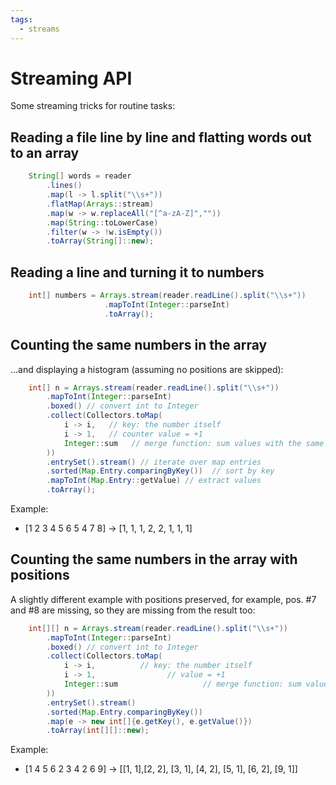 ```yaml
---
tags:
  - streams
---
```


# Streaming API

Some streaming tricks for routine tasks:

## Reading a file line by line and flatting words out to an array

```java
    String[] words = reader
        .lines()
        .map(l -> l.split("\\s+"))
        .flatMap(Arrays::stream)
        .map(w -> w.replaceAll("[^a-zA-Z]",""))
        .map(String::toLowerCase)
        .filter(w -> !w.isEmpty())
        .toArray(String[]::new);
```

## Reading a line and turning it to numbers

```java
    int[] numbers = Arrays.stream(reader.readLine().split("\\s+"))
                     .mapToInt(Integer::parseInt)
                     .toArray();
```

## Counting the same numbers in the array

...and displaying a histogram (assuming no positions are skipped):

```java
    int[] n = Arrays.stream(reader.readLine().split("\\s+"))
        .mapToInt(Integer::parseInt)
        .boxed() // convert int to Integer
        .collect(Collectors.toMap(
            i -> i,   // key: the number itself
            i -> 1,   // counter value = +1
            Integer::sum   // merge function: sum values with the same key
        ))
        .entrySet().stream() // iterate over map entries
        .sorted(Map.Entry.comparingByKey())  // sort by key
        .mapToInt(Map.Entry::getValue) // extract values
        .toArray();
```

Example:

* \[1 2 3 4 5 6 5 4 7 8\] -> \[1, 1, 1, 2, 2, 1, 1, 1\]

## Counting the same numbers in the array with positions

A slightly different example with positions preserved, for example, pos. #7 and #8 are
missing, so they are missing from the result too:

```java
    int[][] n = Arrays.stream(reader.readLine().split("\\s+"))
        .mapToInt(Integer::parseInt)
        .boxed() // convert int to Integer
        .collect(Collectors.toMap(
            i -> i,          // key: the number itself
            i -> 1,                // value = +1
            Integer::sum                   // merge function: sum values with the same key
        ))
        .entrySet().stream()
        .sorted(Map.Entry.comparingByKey())
        .map(e -> new int[]{e.getKey(), e.getValue()})
        .toArray(int[][]::new); 
```

Example:

* \[1 4 5 6 2 3 4 2 6 9\] -> \[\[1, 1\],\[2, 2\], \[3, 1\], \[4, 2\], \[5, 1\], \[6, 2\], \[9, 1\]\]